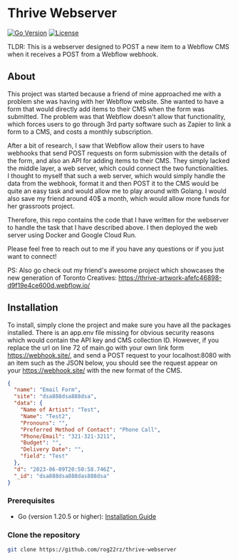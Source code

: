# Thrive Webserver

[![Go Version](https://img.shields.io/badge/go-v1.16-blue)](https://golang.org/)
[![License](https://img.shields.io/badge/license-MIT-brightgreen)](LICENSE)

TLDR: This is a webserver designed to POST a new item to a Webflow CMS when it receives a POST from a Webflow webhook. 

## About

This project was started because a friend of mine approached me with a problem she was having with her Webflow website. She wanted to have a form that would directly add items to their CMS when the form was submitted. The problem was that Webflow doesn't allow that functionality, which forces users to go through 3rd party software such as Zapier to link a form to a CMS, and costs a monthly subscription.

After a bit of research, I saw that Webflow allow their users to have webhooks that send POST requests on form submission with the details of the form, and also an API for adding items to their CMS. They simply lacked the middle layer, a web server, which could connect the two functionalities. I thought to myself that such a web server, which would simply handle the data from the webhook, format it and then POST it to the CMS would be quite an easy task and would allow me to play around with Golang. I would also save my friend around 40$ a month, which would allow more funds for her grassroots project.

Therefore, this repo contains the code that I have written for the webserver to handle the task that I have described above. I then deployed the web server using Docker and Google Cloud Run.

Please feel free to reach out to me if you have any questions or if you just want to connect!

PS: Also go check out my friend's awesome project which showcases the new generation of Toronto Creatives: https://thrive-artwork-afefc46898-d9f19e4ce600d.webflow.io/

## Installation

To install, simply clone the project and make sure you have all the packages installed. There is an app.env file missing for obvious security reasons which would contain the API key and CMS collection ID. However, if you replace the url on line 72 of main.go with your own link form https://webhook.site/, and send a POST request to your localhost:8080 with an item such as the JSON below, you should see the request appear on your https://webhook.site/ with the new format of the CMS. 

```json
{
  "name": "Email Form",
  "site": "dsa888dsa888dsa",
  "data": {
    "Name of Artist": "Test",
    "Name": "Test2",
    "Pronouns": "",
    "Preferred Method of Contact": "Phone Call",
    "Phone/Email": "321-321-3211",
    "Budget": "",
    "Delivery Date": "",
    "field": "Test"
  },
  "d": "2023-06-09T20:50:58.746Z",
  "_id": "dsa888dsa888das888dsa"
}
```

### Prerequisites

- Go (version 1.20.5 or higher): [Installation Guide](https://golang.org/doc/install)

### Clone the repository

```bash
git clone https://github.com/rog22rz/thrive-webserver
